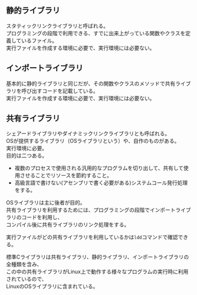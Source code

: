 ## 静的ライブラリ  
スタティックリンクライブラリと呼ばれる。  
プログラミングの段階で利用できる、すでに出来上がっている関数やクラスを定義しているファイル。  
実行ファイルを作成する環境に必要で、実行環境には必要ない。  
 
## インポートライブラリ  
基本的に静的ライブラリと同じだが、その関数やクラスのメソッドで共有ライブラリを呼び出すコードを記載している。  
実行ファイルを作成する環境に必要で、実行環境には必要ない。  

## 共有ライブラリ  
シェアードライブラリやダイナミックリンクライブラリとも呼ばれる。  
OSが提供するライブラリ（OSライブラリという）や、自作のものがある。  
実行環境に必要。  
目的は二つある。  
- 複数のプロセスで使用される汎用的なプログラムを切り出して、共有して使用させることでリソースを節約すること。  
- 高級言語で書けない(アセンブリで書く必要がある)システムコール発行処理をする。  

OSライブラリは主に後者が目的。  
共有ライブラリを利用するためには、プログラミングの段階でインポートライブラリのコードを利用し、  
コンパイル後に共有ライブラリのリンク処理をする。  
  
実行ファイルがどの共有ライブラリを利用しているかは`ldd`コマンドで確認できる。  
  
標準Cライブラリは共有ライブラリ、静的ライブラリ、インポートライブラリの全種類を含み、  
この中の共有ライブラリがLinux上で動作する様々なプログラムの実行時に利用されているので、  
LinuxのOSライブラリに含まれている。  
